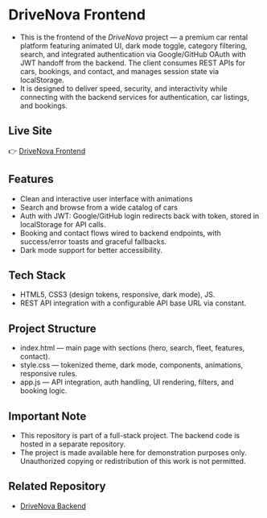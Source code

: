 # DriveNova Frontend

- This is the frontend of the *DriveNova* project — a premium car rental platform featuring animated UI, dark mode toggle, category filtering, search, and integrated authentication via Google/GitHub OAuth with JWT handoff from the backend. The client consumes REST APIs for cars, bookings, and contact, and manages session state via localStorage.
- It is designed to deliver speed, security, and interactivity while connecting with the backend services for authentication, car listings, and bookings.

## Live Site
👉 [DriveNova Frontend](https://drivenova.onrender.com)

## Features
- Clean and interactive user interface with animations
- Search and browse from a wide catalog of cars
- Auth with JWT: Google/GitHub login redirects back with token, stored in localStorage for API calls.
- Booking and contact flows wired to backend endpoints, with success/error toasts and graceful fallbacks.
- Dark mode support for better accessibility.

## Tech Stack
- HTML5, CSS3 (design tokens, responsive, dark mode), JS.
- REST API integration with a configurable API base URL via constant.

## Project Structure
- index.html — main page with sections (hero, search, fleet, features, contact).
- style.css — tokenized theme, dark mode, components, animations, responsive rules.
- app.js — API integration, auth handling, UI rendering, filters, and booking logic.

## Important Note
- This repository is part of a full-stack project. The backend code is hosted in a separate repository.  
- The project is made available here for demonstration purposes only. Unauthorized copying or redistribution of this work is not permitted.

## Related Repository
- [DriveNova Backend](https://drivenova-backend.onrender.com)

